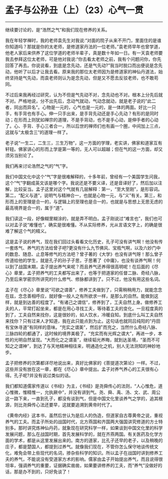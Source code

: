 # 孟子与公孙丑（上）（23）心气一贯

------

继续要讨论的，是“浩然之气”和我们现在修养的关系。

我在年轻学禅时，我的老师袁先生对我说:“对面的院子从来不开门，里面住的是谁你知道吗？那就是你的太老师，是修道家丹法的一位老师。”袁老师早年也曾学道，他老人家后来供养了这位学道的老师半辈子，真是数十年如一日。有一天袁老师要我去参拜这位太老师，可是他对我说:“你去看太老师之前，我有个问题问你，你先回答了再去。你说说看，到底是念先动，还是气先动?”我当时脱口而出便说是念先动，他听了以后才让我去看。原来我的那位太老师因为是修道家的神仙丹道法，始终坚持是气先动，而袁老师则认为是念先动，但是又不愿去反驳老师，也不敢苟同。

不过后来我再经过研究，认为不但是气先动不对，念先动也不对。根本上分先后就不对。严格地说，分不出先后，念动气就动，气动念就动，就是老子说的“此二者，同出而异名”。心物是一元的，心气也是一元的，是一体的两面。好比一只手，有手背也有手心。伸一只手出来，是手背先动还是手心先动？有形的是同时动；在形而上则犹如禅宗的道理，不是手背动，也不是手心动，是伸手者的心动了。心、手背、手心三者合一，所以后世的禅师们也有画一个圈，中间加上三点，这就与“太极含三”的道理一样了。

老子说“一生二，二生三，三生万物”，这一方面的学理，老实讲，佛家和道家互有轩轾。佛家讲心的形而上学是第一等的，无人可以超越；但在气的这一方面，却又须另当别论了。

我们再来讨论浩然之气的“气”字。

我们中国文化中这个“气”字是很难解释的，十多年前，曾经有一个美国学生问我，这个“气”字翻成英文该是哪个字。我说还是不要义译，还是音译好了，然后加以注解，比较妥当。孟子这里对这个气就有几层解释：第一，“至大至刚”，是形容词。第二，“配义与道”，说明气与精神合一，也就是心物一元，与“义”有关。第三，和形而上的至理是合一的，与逻辑上的至理也是合一的，也就是与思想上无思无虑的最高境界是合一的，属于“道”。

我们读这一段，好像糊里糊涂的，就是弄不明白。孟子刚说过“难言也”，我们也可以对孟子说“难懂也”，确实是很难懂。不从实际修养，光从言语文字上，的确是很难了解这个气的精义。

这是孟子说的养气，现在我们回过头看看文化历史，孔子可没有讲气啊！他没有传一套炼气、养气的方法给曾子吧?更没有什么九节佛风、宝瓶气啊，以及六妙门中的数息、随息、止息等修气的方法吧？曾子著的《大学》也没有讲气呀！那么曾子传道给他的学生，就是孔子的孙子子思，子思著了《中庸》，也没有谈养气啊！何以到了战国末期，孟子提出养气来呢？而且养气还养得很高明呢！在后面的《尽心》章里，孟子把养气的工夫都写出来了，也等于把道家的任督二脉、奇经八脉，乃至后来学密宗所讲究的什么修气、修脉都讲到了。只不过，他没有用这些名词。

孟子在《尽心》章里说“可欲之谓善”，修养工夫做到了，只需稍稍用力，就能念念在兹，念念善相呼应，就好像一般人之有所欲求一样，是那么的自然。能做到这样，就是到达善的程度了。“有诸己之谓信”，修养到了，工夫自然上身。做修养工夫的人，平常打起坐来，都是在用心寻找工夫，等待着工夫的变化。一旦程度真的到了，工夫自然来找你，这是很妙的，如人饮水，冷暖自知。到底什么叫工夫自然来找你？只有过来人才知道，我在此只能点到为止。这句话也就同吕纯阳的“丹田有宝休寻道”有同样的意味。“充实之谓美”，然后扩而充之，当然什么奇经八脉、三脉四轮的都通了，这时候的境界美极了。“充实而有光辉之谓大”，再进一步，本性的光明自然呈现。“大而化之之谓圣”，继续韬光养晦，就到达圣境，“圣而不可知之之谓神”，到达了与天地精神相往来，明通造化之机，别人无法测知的神妙地步。

孟子把修养的次第都详尽地说出来，真好比佛家的《菩提道次第论》一样。不过，这些并没有放在这一章，都在《尽心》章中提出。孟子对养气养心的工夫很有心得。孔子呢?并没有说过类似的话。

我们都知道儒家传道以《书经》为主，《书经》是尧舜传心的法则，“人心惟危，道心惟微，惟精惟一，允执厥中”，并没有讲到气。尧、舜、禹、汤、文、武、周公这一路下来，一直到孔子，都没有谈到气，但是中国文化里谈养气之学的，追其根源，则比尧舜传心法还要早，这就要追溯到黄帝时代了。

《黄帝内经》这本书，虽然后世认为是后人的伪造，但道家自古尊黄帝之说，重视养气的工夫。而孟子所处的战国时代，北方燕国和齐国两大强国讲究修道的方士特别多。那时讲究炼神仙丹药，就象现在研究科学一样，如果谈到中国文化里的科学发展问题，那么在战国时期，首先发展科学的，就在齐燕两国。有关医药及化学方面的学术，都是从这里发展出来的。南方的道家，比孔子还早的老子，以及稍晚的庄子，都是楚国人，都提到过养气。就像我们现在，不管你怎么保守地谈传统文化，难免会带上些现代的名词，掺杂些科学的知识。所以孟子在战国时讲到修养工夫的养气，不能说没有受道家方术的影响。儒家由孟子开始提出养气，而且说得很坦率，强调养气的重要，证据确实凿凿，如果要讲修养的工夫，而“养气”没做好的话，那是办不到的，只好免谈了！


